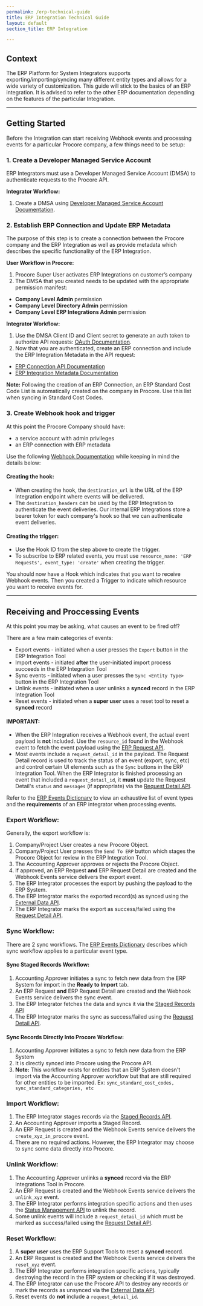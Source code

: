 ```yaml
---
permalink: /erp-technical-guide
title: ERP Integration Technical Guide
layout: default
section_title: ERP Integration

---
```


## Context

The ERP Platform for System Integrators supports exporting/importing/syncing many different entity types and allows for a wide variety of customization.
This guide will stick to the basics of an ERP integration. It is advised to refer to the other ERP documentation depending on the features of the particular Integration.

---

## Getting Started

Before the Integration can start receiving Webhook events and processing events for a particular Procore company, a few things need to be setup:

### 1. Create a Developer Managed Service Account

ERP Integrators must use a Developer Managed Service Account (DMSA) to authenticate requests to the Procore API.

**Integrator Workflow:**
1. Create a DMSA using [Developer Managed Service Account Documentation](https://developers.procore.com/documentation/developer-managed-service-accounts).

### 2. Establish ERP Connection and Update ERP Metadata

The purpose of this step is to create a connection between the Procore company and the ERP Integration as well as provide metadata which describes the specific functionality of the ERP Integration.

**User Workflow in Procore:**
1. Procore Super User activates ERP Integrations on customer’s company
2. The DMSA that you created needs to be updated with the appropriate permission manifest:
* **Company Level Admin** permission
* **Company Level Directory Admin** permission
* **Company Level ERP Integrations Admin** permission

**Integrator Workflow:**
1. Use the DMSA Client ID and Client secret to generate an auth token to authorize API requests: [OAuth Documentation](https://developers.procore.com/documentation/oauth-client-credentials).
2. Now that you are authenticated, create an ERP connection and include the ERP Integration Metadata in the API request: 
* [ERP Connection API Documentation](https://developers.procore.com/reference/rest/v1/erp-connections?version=1.0#create-erp-connection-and-metadata-configuration)
* [ERP Integration Metadata Documentation](https://developers.procore.com/documentation/erp-metadata-details)

**Note:** Following the creation of an ERP Connection, an ERP Standard Cost Code List is automatically created on the company in Procore. Use this list when syncing in Standard Cost Codes.

### 3. Create Webhook hook and trigger

At this point the Procore Company should have:
* a service account with admin privileges
* an ERP connection with ERP metadata

Use the following [Webhook Documentation](https://developers.procore.com/documentation/webhooks-api) while keeping in mind the details below:

#### Creating the hook:
* When creating the hook, the `destination_url` is the URL of the ERP Integration endpoint where events will be delivered.
* The `destination_headers` can be used by the ERP Integration to authenticate the event deliveries. Our internal ERP Integrations store a bearer token for each company's hook so that we can authenticate event deliveries.

#### Creating the trigger:
* Use the Hook ID from the step above to create the trigger.
* To subscribe to ERP related events, you must use `resource_name: 'ERP Requests', event_type: 'create'` when creating the trigger.

You should now have a Hook which indicates that you want to receive Webhook events.
Then you created a Trigger to indicate which resource you want to receive events for.

---

## Receiving and Proccessing Events

At this point you may be asking, what causes an event to be fired off?

There are a few main categories of events:
* Export events - initiated when a user presses the `Export` button in the ERP Integration Tool
* Import events - initiated **after** the user-initiated import process succeeds in the ERP Integration Tool
* Sync events - initiated when a user presses the `Sync <Entity Type>` button in the ERP Integration Tool
* Unlink events - initiated when a user unlinks a **synced** record in the ERP Integration Tool
* Reset events - initiated when a **super user** uses a reset tool to reset a **synced** record

#### IMPORTANT:
* When the ERP Integration receives a Webhook event, the actual event payload is **not** included. Use the `resource_id` found in the Webhook event to fetch the event payload using the [ERP Request API](https://developers.procore.com/reference/rest/v1/erp-requests?version=1.0#show-erp-request).
* Most events include a `request_detail_id` in the payload.
  The Request Detail record is used to track the status of an event (export, sync, etc) and control certain UI elements such as the `Sync` buttons in the ERP Integration Tool.
  When the ERP Integrator is finished processing an event that included a `request_detail_id`, it **must** update the Request Detail's `status` and `messages` (if appropriate) via the [Request Detail API](https://developers.procore.com/reference/rest/v1/erp-request-details?version=1.0#update-erp-request-detail).

Refer to the [ERP Events Dictionary](https://developers.procore.com/documentation/erp-events-dictionary) to view an exhaustive list of event types and the **requirements** of an ERP integrator when processing events.

### Export Workflow:

Generally, the export workflow is:
1. Company/Project User creates a new Procore Object.
2. Company/Project User presses the `Send To ERP` button which stages the Procore Object for review in the ERP Integration Tool.
3. The Accounting Approver approves or rejects the Procore Object.
4. If approved, an ERP Request **and** ERP Request Detail are created and the Webhook Events service delivers the export event.
6. The ERP Integrator processes the export by pushing the payload to the ERP System.
7. The ERP Integrator marks the exported record(s) as synced using the [External Data API](https://developers.procore.com/reference/rest/v1/erp-external-data?version=1.0#sync-external-data).
8. The ERP Integrator marks the export as success/failed using the [Request Detail API](https://developers.procore.com/reference/rest/v1/erp-request-details?version=1.0#update-erp-request-detail).

### Sync Workflow:

There are 2 sync workflows.
The [ERP Events Dictionary](https://developers.procore.com/documentation/erp-events-dictionary) describes which sync workflow applies to a particular event type.

#### Sync Staged Records Workflow:
1. Accounting Approver initiates a sync to fetch new data from the ERP System for import in the **Ready to Import** tab.
2. An ERP Request **and** ERP Request Detail are created and the Webhook Events service delivers the sync event.
3. The ERP Integrator fetches the data and syncs it via the [Staged Records API](https://developers.procore.com/reference/rest/v1/erp-staged-record?version=1.0#sync-staged-record)
4. The ERP Integrator marks the sync as success/failed using the [Request Detail API](https://developers.procore.com/reference/rest/v1/erp-request-details?version=1.0#update-erp-request-detail).

#### Sync Records Directly Into Procore Workflow:
1. Accounting Approver initiates a sync to fetch new data from the ERP System
2. It is directly synced into Procore using the Procore API.
3. **Note:** This workflow exists for entities that an ERP System doesn't import via the Accounting Approver workflow but that are still required for other entities to be imported. Ex: `sync_standard_cost_codes, sync_standard_categories, etc`

### Import Workflow:
1. The ERP Integrator stages records via the [Staged Records API](https://developers.procore.com/reference/rest/v1/erp-staged-record?version=1.0#sync-staged-record).
2. An Accounting Approver imports a Staged Record.
3. An ERP Request is created and the Webhook Events service delivers the `create_xyz_in_procore` event.
4. There are no required actions. However, the ERP Integrator may choose to sync some data directly into Procore.

### Unlink Workflow:
1. The Accounting Approver unlinks a **synced** record via the ERP Integrations Tool in Procore.
2. An ERP Request is created and the Webhook Events service delivers the `unlink_xyz` event.
3. The ERP Integrator performs integration specific actions and then uses the [Status Management API](https://developers.procore.com/reference/rest/v1/erp-status-management?version=1.0#unlink-an-erp-synced-entity) to unlink the record.
4. Some unlink events will include a `request_detail_id`  which must be marked as success/failed using the [Request Detail API](https://developers.procore.com/reference/rest/v1/erp-request-details?version=1.0#update-erp-request-detail).

### Reset Workflow:
1. A **super user** uses the ERP Support Tools to reset a **synced** record.
2. An ERP Request is created and the Webhook Events service delivers the `reset_xyz` event.
3. The ERP Integrator performs integration specific actions, typically destroying the record in the ERP system or checking if it was destroyed.
4. The ERP Integrator can use the Procore API to destroy any records or mark the records as unsynced via the [External Data API](https://developers.procore.com/reference/rest/v1/erp-external-data?version=1.0#sync-external-data).
5. Reset events do **not** include a `request_detail_id`.
